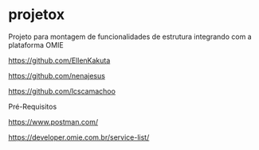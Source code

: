 # projetox
Projeto para montagem de funcionalidades de estrutura integrando com a plataforma OMIE

https://github.com/EllenKakuta

https://github.com/nenajesus

https://github.com/lcscamachoo

Pré-Requisitos

https://www.postman.com/

https://developer.omie.com.br/service-list/